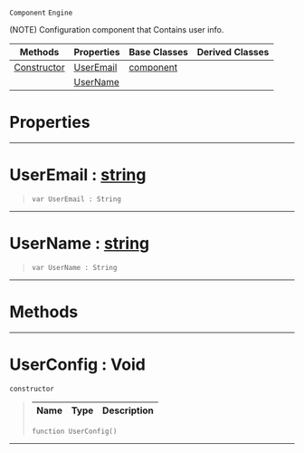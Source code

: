 `Component` `Engine`



(NOTE) Configuration component that Contains user info.

|Methods|Properties|Base Classes|Derived Classes|
|---|---|---|---|
|[ Constructor](userconfig.md#userconfig-void)|[ UserEmail](userconfig.md#useremail-zilch-engine-do)|[component](component.md)| |
| |[ UserName](userconfig.md#username-zilch-engine-doc)| | |


 #  Properties


---  
 #  UserEmail : [string](../nada_base_types/string.md)

> 
> ```TS:Nada
> var UserEmail : String


---  
 #  UserName : [string](../nada_base_types/string.md)

> 
> ```TS:Nada
> var UserName : String


---  
 #  Methods


---  
 #  UserConfig : Void

 `constructor`

> 
> |Name|Type|Description|
> |---|---|---|
> ```TS:Nada
> function UserConfig()
> ``` 


---  
 

 